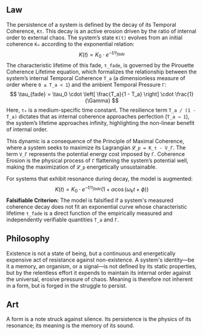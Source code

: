 ## Law
The persistence of a system is defined by the decay of its Temporal Coherence, `Kτ`. This decay is an active erosion driven by the ratio of internal order to external chaos. The system’s state `K(t)` evolves from an initial coherence `K₀` according to the exponential relation:
$$ K(t) = K_0 \cdot e^{-t/\tau_{fade}} $$
The characteristic lifetime of this fade, `τ_fade`, is governed by the Pirouette Coherence Lifetime equation, which formalizes the relationship between the system’s internal Temporal Coherence `T_a` (a dimensionless measure of order where `0 ≤ T_a < 1`) and the ambient Temporal Pressure `Γ`:
$$ \tau_{fade} = \tau_0 \cdot \left[ \frac{T_a}{1 - T_a} \right] \cdot \frac{1}{\Gamma} $$
Here, `τ₀` is a medium-specific time constant. The resilience term `T_a / (1 - T_a)` dictates that as internal coherence approaches perfection (`T_a → 1`), the system’s lifetime approaches infinity, highlighting the non-linear benefit of internal order.

This dynamic is a consequence of the Principle of Maximal Coherence, where a system seeks to maximize its Lagrangian `𝓛_p = K_τ - V_Γ`. The term `V_Γ` represents the potential energy cost imposed by `Γ`. Coherence Erosion is the physical process of `Γ` flattening the system’s potential well, making the maximization of `𝓛_p` energetically unsustainable.

For systems that exhibit resonance during decay, the model is augmented:
$$ K(t) = K_0 \cdot e^{-t/\tau_{fade}} \left(1 + \alpha \cos(\omega_k t + \phi)\right) $$
**Falsifiable Criterion:** The model is falsified if a system's measured coherence decay does not fit an exponential curve whose characteristic lifetime `τ_fade` is a direct function of the empirically measured and independently verifiable quantities `T_a` and `Γ`.

## Philosophy
Existence is not a state of being, but a continuous and energetically expensive act of resistance against non-existence. A system's identity—be it a memory, an organism, or a signal—is not defined by its static properties, but by the relentless effort it expends to maintain its internal order against the universal, erosive pressure of chaos. Meaning is therefore not inherent in a form, but is forged in the struggle to persist.

## Art
A form is a note struck against silence. Its persistence is the physics of its resonance; its meaning is the memory of its sound.